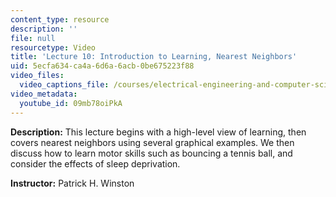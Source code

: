 ```yaml
---
content_type: resource
description: ''
file: null
resourcetype: Video
title: 'Lecture 10: Introduction to Learning, Nearest Neighbors'
uid: 5ecfa634-ca4a-6d6a-6acb-0be675223f88
video_files:
  video_captions_file: /courses/electrical-engineering-and-computer-science/6-034-artificial-intelligence-fall-2010/lecture-videos/lecture-10-introduction-to-learning-nearest-neighbors/09mb78oiPkA.vtt
video_metadata:
  youtube_id: 09mb78oiPkA
---
```


**Description:** This lecture begins with a high-level view of learning, then covers nearest neighbors using several graphical examples. We then discuss how to learn motor skills such as bouncing a tennis ball, and consider the effects of sleep deprivation.

**Instructor:** Patrick H. Winston